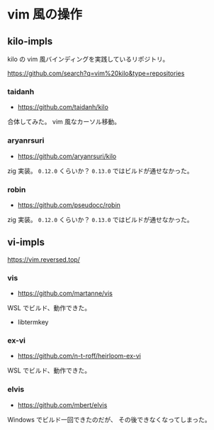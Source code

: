 # vim 風の操作

## kilo-impls

kilo の vim 風バインディングを実践しているリポジトリ。

https://github.com/search?q=vim%20kilo&type=repositories

### taidanh

- https://github.com/taidanh/kilo

合体してみた。
vim 風なカーソル移動。

### aryanrsuri

- https://github.com/aryanrsuri/kilo

zig 実装。
`0.12.0` くらいか？
`0.13.0` ではビルドが通せなかった。

### robin

- https://github.com/pseudocc/robin

zig 実装。
`0.12.0` くらいか？
`0.13.0` ではビルドが通せなかった。

## vi-impls

https://vim.reversed.top/

### vis

- https://github.com/martanne/vis

WSL でビルド、動作できた。

- libtermkey

### ex-vi

- https://github.com/n-t-roff/heirloom-ex-vi

WSL でビルド、動作できた。

### elvis

- https://github.com/mbert/elvis

Windows でビルド一回できたのだが、
その後できなくなってしまった。
